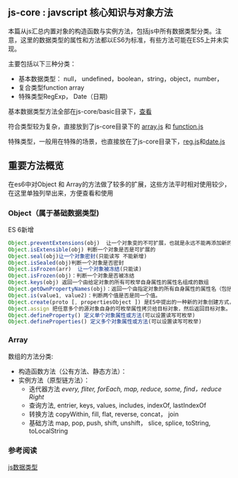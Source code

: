 
## js-core : javscript 核心知识与对象方法
本篇从js汇总内置对象的构造函数与实例方法，包括js中所有数据类型分类。注意，这里的数据类型的属性和方法都以ES6为标准，有些方法可能在ES5上并未实现。

主要包括以下三种分类：
+ 基本数据类型： null， undefined，boolean，string，object，number，
+ 复合类型function array
+ 特殊类型RegExp， Date（日期)

基本数据类型方法全部在js-core/basic目录下，[查看]()

符合类型较为复杂，直接放到了js-core目录下的 [array.js]() 和 [function.js]()

特殊类型，一般用在特殊的场景，也直接放在了js-core目录下，[reg.js]()和[date.js]()


## 重要方法概览
在es6中对Object 和 Array的方法做了较多的扩展，这些方法平时相对使用较少，在这里单独列举出来，方便查看和使用

### Object（属于基础数据类型)


ES 6新增
```js
Object.preventExtensions(obj)  让一个对象变的不可扩展，也就是永远不能再添加新的属性。
Object.isExtensible(obj) 判断一个对象是否是可扩展的
Object.seal(obj)让一个对象密封(只能读写 不能新增)
Object.isSealed(obj)判断一个对象是否密封
Object.isFrozen(arr)  让一个对象被冻结(只能读)
Object.isFrozen(obj)：判断一个对象是否被冻结
Object.keys(obj) 返回一个由给定对象的所有可枚举自身属性的属性名组成的数组
Object.getOwnPropertyNames(obj)：返回一个由指定对象的所有自身属性的属性名（包括不可枚举属性）组成的数组
Object.is(value1, value2)：判断两个值是否是同一个值。
Object.create(proto [, propertiesObject ]) 是E5中提出的一种新的对象创建方式，第一个参数是要继承的原型，如果不是一个子函数，可以传一个null，第二个参数是对象的属性描述符，这个参数是可选的。
Object.assign 把任意多个的源对象自身的可枚举属性拷贝给目标对象，然后返回目标对象。
Object.defineProperty() 定义单个对象属性或方法(可以设置读写可枚举)
Object.defineProperties() 定义多个对象属性或方法(可以设置读写可枚举)
```



### Array
数组的方法分类:
+ 构造函数方法（公有方法、静态方法）：
+ 实例方法（原型链方法）：
  - 迭代器方法 *every, fliter, forEach, map, reduce, some, find，reduce​Right*
  - 查询方法, entrier, keys, values, includes, indexOf, lastIndexOf
  - 转换方法 copyWithin, fill, flat, reverse, concat， join
  - 基础方法 map, pop, push, shift, unshift， slice, splice, toString, toLocalString



### 参考阅读
[js数据类型](https://juejin.im/post/5b2b0a6051882574de4f3d96 )


